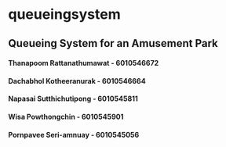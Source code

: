 # queueingsystem

## Queueing System for an Amusement Park

#### Thanapoom Rattanathumawat - 6010546672
#### Dachabhol Kotheeranurak   - 6010546664
#### Napasai Sutthichutipong   - 6010545811
#### Wisa Powthongchin         - 6010545901
#### Pornpavee Seri-amnuay     - 6010545056
